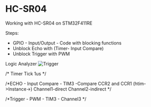 # HC-SR04 

Working with HC-SR04 on STM32F411RE

Steps:
- GPIO - Input/Output - Code with blocking functions 
- Unblock Echo with (Timer- Input Compare)
- Unblock Trigger with PWM

Logic Analyzer
![Trigger](https://github.com/KubusMonka/HC-SR04/assets/32546678/6b3bf69d-75f0-473f-a061-4c562a18ad61)

/* Timer Tick 1us */

/*ECHO - Input Compare - TIM3 -Compare CCR2 and CCR1 (htim->Instance->)
Channel1-direct 
Channel2-indirect
*/

/*Trigger - PWM - TIM3 - Channel3 */
